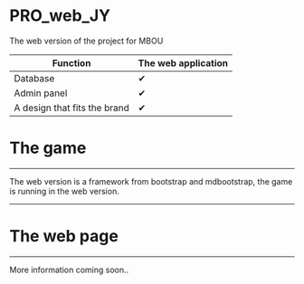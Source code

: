 # PRO_web_JY
 The web version of the project for MBOU

| Function | The web application|
| ----- | ----- |
| Database | ✔ | 
| Admin panel | ✔ |
| A design that fits the brand | ✔ |


# The game
-----

The web version is a framework from bootstrap and mdbootstrap,
the game is running in the web version. 


-----

# The web page

-----

More information coming soon..
